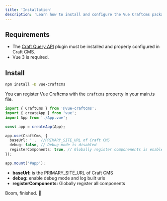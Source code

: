 ```yaml
---
title: 'Installation'
description: 'Learn how to install and configure the Vue Craftcms package.'
---
```


## Requirements

- The [Craft Query API](/libraries/craft-query-api) plugin must be installed and properly configured in Craft CMS.
- Vue 3 is required.

## Install

```bash
npm install -D vue-craftcms
```

You can register Vue Craftcms with the `craftcms` property in your main.ts file.

```ts [main.ts]
import { CraftCms } from '@vue-craftcms';
import { createApp } from 'vue';
import App from './App.vue';

const app = createApp(App);

app.use(CraftCms, {
  baseUrl: '',  //PRIMARY_SITE_URL of Craft CMS
  debug: false, // Debug mode is disabled
  registerComponents: true, // Globally register componenents is enabled
});

app.mount('#app');
```

- **baseUrl:** is the PRIMARY_SITE_URL of Craft CMS
- **debug:** enable debug mode and log built urls
- **registerComponents:** Globally register all components

Boom, finished. 🚀